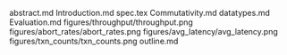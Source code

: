abstract.md
Introduction.md
spec.tex
Commutativity.md
datatypes.md
Evaluation.md
figures/throughput/throughput.png
figures/abort_rates/abort_rates.png
figures/avg_latency/avg_latency.png
figures/txn_counts/txn_counts.png
outline.md